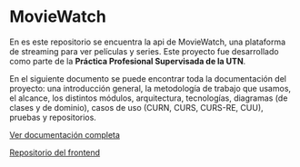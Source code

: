 # MovieWatch
En es este repositorio se encuentra la api de MovieWatch, una plataforma de streaming para ver películas y series. Este proyecto fue desarrollado como parte de la **Práctica Profesional Supervisada de la UTN**.

En el siguiente documento se puede encontrar toda la documentación del proyecto: una introducción general, la metodología de trabajo que usamos, el alcance, los distintos módulos, arquitectura, tecnologías, diagramas (de clases y de dominio), casos de uso (CURN, CURS, CURS-RE, CUU), pruebas y repositorios.

[Ver documentación completa](https://docs.google.com/document/d/1NsYErMaiWIvLcgIjB7hbzOHYDEB7gSGuZbU-1ex0M-s/edit?usp=sharing)

[Repositorio del frontend](https://github.com/tomas-martinez99/PPS)
